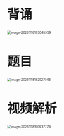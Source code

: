 # 背诵

<img src="https://cvp.oss-cn-shanghai.aliyuncs.com/picgo/202311181930432.png" alt="image-20231118193045359" style="zoom:50%;" />



# 题目

<img src="https://cvp.oss-cn-shanghai.aliyuncs.com/picgo/202311181829186.png" alt="image-20231118182927046" style="zoom:50%;" />



# 视频解析

<img src="https://cvp.oss-cn-shanghai.aliyuncs.com/picgo/202311181909492.png" alt="image-20231118190937279" style="zoom:50%;" />

